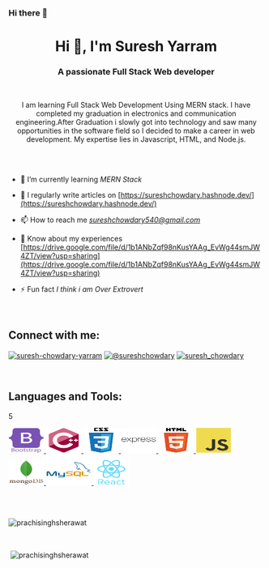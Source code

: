 ### Hi there 👋

<h1 align="center">Hi 👋, I'm Suresh Yarram</h1>
<h3 align="center"> A passionate Full Stack Web developer </h3><br>
<p  align="center" > I am learning Full Stack Web Development Using MERN stack.
I have completed my graduation in electronics and communication engineering.After Graduation i slowly got into technology and saw many opportunities in the software field so I decided to make a career in web development. My expertise lies in Javascript, HTML, and Node.js.</p><br><br>

<!-- <img align="right" width="440px" src="https://thumbs.dreamstime.com/b/media-developer-female-office-177619965.jpg" alt=""> -->

- 🌱 I’m currently learning *MERN Stack*

- 📝 I regularly write articles on [https://sureshchowdary.hashnode.dev/](https://sureshchowdary.hashnode.dev/)

- 📫 How to reach me *sureshchowdary540@gmail.com*

- 📄 Know about my experiences [https://drive.google.com/file/d/1b1ANbZqf98nKusYAAg_EvWg44smJW4ZT/view?usp=sharing](https://drive.google.com/file/d/1b1ANbZqf98nKusYAAg_EvWg44smJW4ZT/view?usp=sharing)

- ⚡ Fun fact *I think i am Over Extrovert*<br><br><br>

<h2 align="left" margin-top="70px">Connect with me:</h2>
<p align="left">
<a href="https://www.linkedin.com/in/suresh-chowdary-yarram-b95a3112b" target="blank"><img align="center" margin-left ="400px" src="https://raw.githubusercontent.com/rahuldkjain/github-profile-readme-generator/master/src/images/icons/Social/linked-in-alt.svg" alt="suresh-chowdary-yarram" height="50" width="80" /></a>
<a href="https://hashnode.com/@sureshchowdary" target="blank"><img align="center"  margin-left ="400px"  src="https://raw.githubusercontent.com/rahuldkjain/github-profile-readme-generator/master/src/images/icons/Social/hashnode.svg" alt="@sureshchowdary" height="50" width="80" /></a>
<a href="https://www.leetcode.com/suresh_chowdary" target="blank"><img align="center"  margin-left ="400px"  src="https://raw.githubusercontent.com/rahuldkjain/github-profile-readme-generator/master/src/images/icons/Social/leet-code.svg" alt="suresh_chowdary" height="50" width="80" /></a>
</p><br>

<h2 align="left">Languages and Tools:</h2>5
<p align="left"> <a href="https://getbootstrap.com" target="_blank" rel="noreferrer"> <img src="https://raw.githubusercontent.com/devicons/devicon/master/icons/bootstrap/bootstrap-plain-wordmark.svg" alt="bootstrap" width="70" height="50"/> </a> <a href="https://www.w3schools.com/cpp/" target="_blank" rel="noreferrer"> <img src="https://raw.githubusercontent.com/devicons/devicon/master/icons/cplusplus/cplusplus-original.svg" alt="cplusplus"  width="70" height="50"/> </a> <a href="https://www.w3schools.com/css/" target="_blank" rel="noreferrer"> <img src="https://raw.githubusercontent.com/devicons/devicon/master/icons/css3/css3-original-wordmark.svg" alt="css3"  width="70" height="50"/> </a> <a href="https://expressjs.com" target="_blank" rel="noreferrer"> <img src="https://raw.githubusercontent.com/devicons/devicon/master/icons/express/express-original-wordmark.svg" alt="express" width="70" height="50"/> </a> <a href="https://www.w3.org/html/" target="_blank" rel="noreferrer"> <img src="https://raw.githubusercontent.com/devicons/devicon/master/icons/html5/html5-original-wordmark.svg" alt="html5"  width="70" height="50"/> </a> <a href="https://developer.mozilla.org/en-US/docs/Web/JavaScript" target="_blank" rel="noreferrer"> <img src="https://raw.githubusercontent.com/devicons/devicon/master/icons/javascript/javascript-original.svg" alt="javascript"  width="70" height="50"/> </a> <a href="https://www.mongodb.com/" target="_blank" rel="noreferrer"> <img src="https://raw.githubusercontent.com/devicons/devicon/master/icons/mongodb/mongodb-original-wordmark.svg" alt="mongodb"  width="70" height="50" /> </a> <a href="https://www.mysql.com/" target="_blank" rel="noreferrer"> <img src="https://raw.githubusercontent.com/devicons/devicon/master/icons/mysql/mysql-original-wordmark.svg" alt="mysql"  width="90" height="60"/> </a> <a href="https://reactjs.org/" target="_blank" rel="noreferrer"> <img src="https://raw.githubusercontent.com/devicons/devicon/master/icons/react/react-original-wordmark.svg" alt="react"  width="70" height="50"/> </a> <a href="https://webpack.js.org" target="_blank" rel="noreferrer"> </a> </p> <br><br>

<p><img align="center" width="1900px" height="220px" src="https://github-readme-stats.vercel.app/api/top-langs?username=SureshYarram&show_icons=true&locale=en&layout=compact" alt="prachisinghsherawat" /></p> <br>

<p>&nbsp;<img align="center"  width="1900px" height="250px"  src="https://github-readme-stats.vercel.app/api?username=SureshYarram&show_icons=true&locale=en" alt="prachisinghsherawat" /></p>
